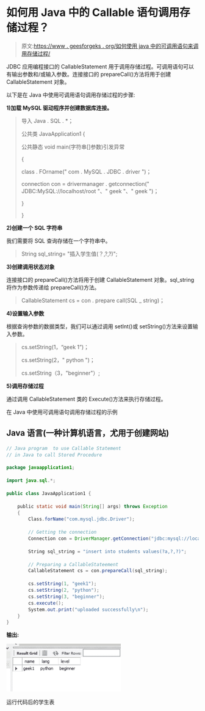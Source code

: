 # 如何用 Java 中的 Callable 语句调用存储过程？

> 原文:[https://www . geesforgeks . org/如何使用 java 中的可调用语句来调用存储过程/](https://www.geeksforgeeks.org/how-to-use-callable-statement-in-java-to-call-stored-procedure/)

JDBC 应用编程接口的 CallableStatement 用于调用存储过程。可调用语句可以有输出参数和/或输入参数。连接接口的 prepareCall()方法将用于创建 CallableStatement 对象。

以下是在 Java 中使用可调用语句调用存储过程的步骤:

**1)加载 MySQL 驱动程序并创建数据库连接。**

> 导入 Java . SQL . *；
> 
> 公共类 JavaApplication1 {
> 
> 公共静态 void main(字符串[]参数)引发异常
> 
> {
> 
> class . FOrname(" com . MySQL . JDBC . driver ")；
> 
> connection con = drivermanager . getconnection(" JDBC:MySQL://localhost/root "、" geek "、" geek ")；
> 
> }
> 
> }

**2)创建一个 SQL 字符串**

我们需要将 SQL 查询存储在一个字符串中。

> String sql_string= "插入学生值(？,?,?)";

**3)创建调用状态对象**

连接接口的 prepareCall()方法将用于创建 CallableStatement 对象。sql_string 将作为参数传递给 prepareCall()方法。

> CallableStatement cs = con . prepare call(SQL _ string)；

**4)设置输入参数**

根据查询参数的数据类型，我们可以通过调用 setInt()或 setString()方法来设置输入参数。

> cs.setString(1，“geek 1”)；
> 
> cs.setString(2，" python ")；
> 
> cs.setString（3，"beginner"）;

**5)调用存储过程**

通过调用 CallableStatement 类的 Execute()方法来执行存储过程。

在 Java 中使用可调用语句调用存储过程的示例

## Java 语言(一种计算机语言，尤用于创建网站)

```java
// Java program  to use Callable Statement
// in Java to call Stored Procedure

package javaapplication1;

import java.sql.*;

public class JavaApplication1 {

    public static void main(String[] args) throws Exception
    {
        Class.forName("com.mysql.jdbc.Driver");

        // Getting the connection
        Connection con = DriverManager.getConnection("jdbc:mysql://localhost/root", "acm", "acm");

        String sql_string = "insert into students values(?a,?,?)";

        // Preparing a CallableStateement
        CallableStatement cs = con.prepareCall(sql_string);

        cs.setString(1, "geek1");
        cs.setString(2, "python");
        cs.setString(3, "beginner");
        cs.execute();
        System.out.print("uploaded successfully\n");
    }
}
```

**输出:**

![](img/1dfe04910641f83e4db18f2f4b75e23d.png)

运行代码后的学生表